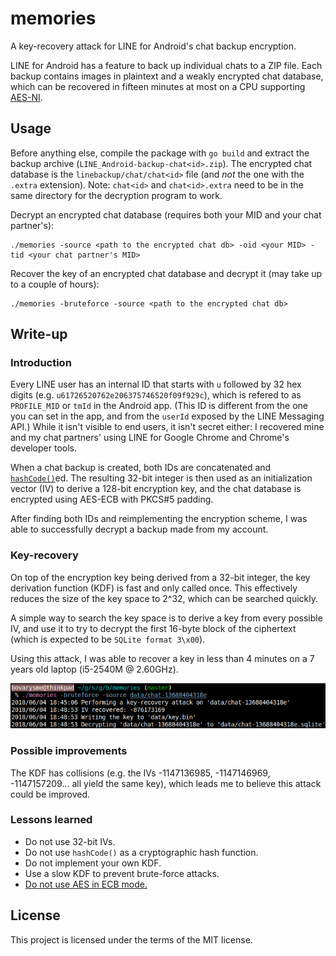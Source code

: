 # memories

A key-recovery attack for LINE for Android's chat backup encryption.

LINE for Android has a feature to back up individual chats to a ZIP file. Each
backup contains images in plaintext and a weakly encrypted chat database, which
can be recovered in fifteen minutes at most on a CPU supporting
[AES-NI](https://en.wikipedia.org/wiki/AES_instruction_set).

## Usage

Before anything else, compile the package with `go build` and extract the
backup archive (`LINE_Android-backup-chat<id>.zip`). The encrypted chat
database is the `linebackup/chat/chat<id>` file (and *not* the one with the
`.extra` extension). Note: `chat<id>` and `chat<id>.extra` need to be in the
same directory for the decryption program to work.

Decrypt an encrypted chat database (requires both your MID and your chat
partner's):
```
./memories -source <path to the encrypted chat db> -oid <your MID> -tid <your chat partner's MID>
```

Recover the key of an encrypted chat database and decrypt it (may take up to a
couple of hours):
```
./memories -bruteforce -source <path to the encrypted chat db>
```

## Write-up
### Introduction

Every LINE user has an internal ID that starts with `u` followed by 32 hex
digits (e.g. `u61726520762e206375746520f09f929c`), which is refered to as
`PROFILE_MID` or `tmId` in the Android app. (This ID is different from the one
you can set in the app, and from the `userId` exposed by the LINE Messaging
API.) While it isn't visible to end users, it isn't secret either: I recovered
mine and my chat partners' using LINE for Google Chrome and Chrome's developer
tools.

When a chat backup is created, both IDs are concatenated and
[`hashCode()`](https://en.wikipedia.org/wiki/Java_hashCode()#The_java.lang.String_hash_function)ed.
The resulting 32-bit integer is then used as an initialization vector (IV) to
derive a 128-bit encryption key, and the chat database is encrypted using
AES-ECB with PKCS#5 padding.

After finding both IDs and reimplementing the encryption scheme, I was able to
successfully decrypt a backup made from my account.

### Key-recovery

On top of the encryption key being derived from a 32-bit integer, the key
derivation function (KDF) is fast and only called once. This effectively
reduces the size of the key space to 2^32, which can be searched quickly.

A simple way to search the key space is to derive a key from every possible IV,
and use it to try to decrypt the first 16-byte block of the ciphertext (which
is expected to be `SQLite format 3\x00`).

Using this attack, I was able to recover a key in less than 4 minutes on a 7
years old laptop (i5-2540M @ 2.60GHz).

![Successful key-recovery](docs/hackergirl.png)

### Possible improvements

The KDF has collisions (e.g. the IVs -1147136985, -1147146969, -1147157209...
all yield the same key), which leads me to believe this attack could be
improved.

### Lessons learned

- Do not use 32-bit IVs.
- Do not use `hashCode()` as a cryptographic hash function.
- Do not implement your own KDF.
- Use a slow KDF to prevent brute-force attacks.
- [Do not use AES in ECB mode.](https://i.imgur.com/CBdiOQ8.png)

## License

This project is licensed under the terms of the MIT license.
